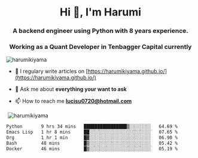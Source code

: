 <h1 align="center">Hi 👋, I'm Harumi</h1>
<h3 align="center">A backend engineer using <b>Python</b> with 8 years experience.</h3>
<h3 align="center">Working as a Quant Developer in <b>Tenbagger Capital</b> currently</h3>

<p align="left"> <img src="https://komarev.com/ghpvc/?username=harumikiyama" alt="harumikiyama" /> </p>


- 📝 I regulary write articles on [https://harumikiyama.github.io/](https://harumikiyama.github.io/)

- 💬 Ask me about **everything your want to ask**

- 📫 How to reach me **lucisu0720@hotmail.com**

<p>&nbsp;<img align="center" src="https://github-readme-stats.vercel.app/api?username=harumikiyama&show_icons=true" alt="harumikiyama" /></p>


<!--START_SECTION:waka-->

```txt
Python       9 hrs 34 mins   ████████████████▒░░░░░░░░   64.69 %
Emacs Lisp   1 hr 8 mins     ██░░░░░░░░░░░░░░░░░░░░░░░   07.65 %
Org          1 hr 1 min      █▓░░░░░░░░░░░░░░░░░░░░░░░   06.90 %
Bash         48 mins         █▒░░░░░░░░░░░░░░░░░░░░░░░   05.42 %
Docker       46 mins         █▒░░░░░░░░░░░░░░░░░░░░░░░   05.19 %
```

<!--END_SECTION:waka-->
